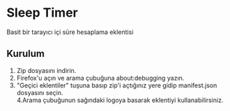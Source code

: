 # Sleep Timer
Basit bir tarayıcı içi süre hesaplama eklentisi

## Kurulum
1. Zip dosyasını indirin.
2. Firefox'u açın ve arama çubuğuna about:debugging yazın.
3. "Geçici eklentiler" tuşuna basıp zip'i açtığınız yere gidip manifest.json dosyasını seçin.                                                            
4.Arama çubuğunun sağındaki logoya basarak eklentiyi kullanabilirsiniz.

